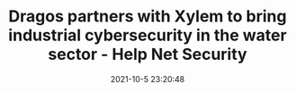 ---
"title": "Dragos partners with Xylem to bring industrial cybersecurity in the water sector - Help Net Security"
"date": "2021-10-5 23:20:48"
"feed_name": "GOOGLENEWSINDUSTRIAL"
"feed_website": "https://news.google.com/search?q=industrial%2Bincident&hl=en-US&gl=US&ceid=US:en"
"feed_rss": "https://news.google.com/rss/search?q=industrial%2Bincident&hl=en-US&gl=US&ceid=US:en"
"link": "https://www.helpnetsecurity.com/2021/10/06/dragos-xylem/"
"source": "{'href': 'https://www.helpnetsecurity.com', 'title': 'Help Net Security'}"
"file": "_posts/2021-1-1-a08a6ab26dff6e156c77738c3621f4cdff5af0f0.md"
"accident": "0"
"drilling": "0"
"dead": "0"
"injured": "0"
"arrested": "0"
"place": "unknown place"
"where": "unknown site"
"causes": "unknown"
"place_uri": "unknown place"
---
